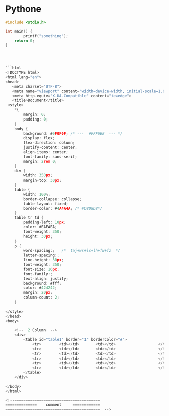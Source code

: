 # Pythone

```C
#include <stdio.h>

int main() {
        printf("something");
    return 0;
}




```html
<!DOCTYPE html>
<html lang="en">
<head>
   <meta charset="UTF-8">
   <meta name="viewport" content="width=device-width, initial-scale=1.0">
   <meta http-equiv="X-UA-Compatible" content="ie=edge">
   <title>Document</title>
 <style>
	*{
		margin: 0;
		padding: 0;
	}
	body {
		background: #0F0F0F; /* ---  #FFF6EE  --- */ 
		display: flex;
		flex-direction: column;
		justify-content: center;
		align-items: center; 
		font-family: sans-serif;
		margin: 2rem 0;
	} 
	div {
		width: 350px;
		margin-top: 30px;
	}
	table {
		width: 100%;
		border-collapse: collapse;
		table-layout: fixed;
		border-color: #4A4A4A; /* #D8D8D8*/
	}
	table tr td {
		padding-left: 10px;
		color: #EAEAEA;
		font-weight: 350;
		height: 30px;
	}
	p { 
		word-spacing:;	 /*  taj+ws+ls+lh+fw+fz  */
		letter-spacing:;
		line-height: 30px;
		font-weight: 350;
		font-size: 16px;
		font-family:;
		text-align: justify;
		background: #fff;
		color: #424242;
		margin: 20px;
		column-count: 2;
	}
	
</style>
</head>
<body>
	
	<!--  2 Column  --> 
	<div>
		<table id="table1" border="1" bordercolor="#">
			<tr>		<td></td>		<td></td>					</tr>
			<tr>		<td></td>		<td></td>					</tr>
			<tr>		<td></td>		<td></td>					</tr>
			<tr>		<td></td>		<td></td>					</tr>
			<tr>		<td></td>		<td></td>					</tr>
			<tr>		<td></td>		<td></td>					</tr>
		</table>
	</div> 	
	
</body>
</html> 

<!--======================================
==============    comment     ============
==========================================  --> 
